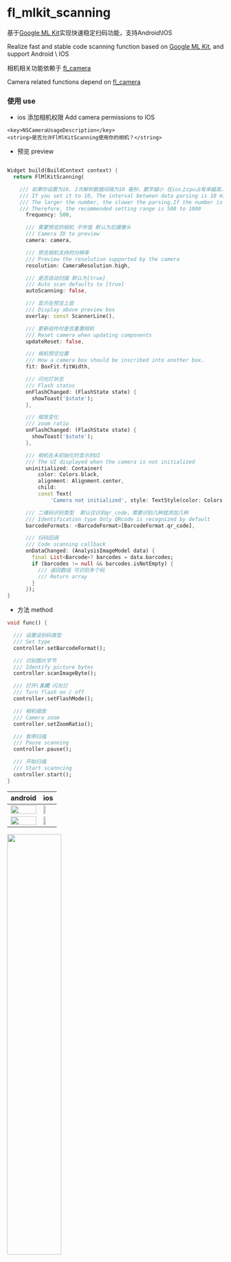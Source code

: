 # fl_mlkit_scanning

基于[Google ML Kit](https://developers.google.com/ml-kit/vision/barcode-scanning)实现快速稳定扫码功能，支持Android\IOS

Realize fast and stable code scanning function based
on [Google ML Kit](https://developers.google.com/ml-kit/vision/barcode-scanning), and support
Android \ IOS

相机相关功能依赖于 [fl_camera](https://pub.dev/packages/fl_camera)

Camera related functions depend on [fl_camera](https://pub.dev/packages/fl_camera)

### 使用 use

- ios 添加相机权限 Add camera permissions to IOS

```plist
<key>NSCameraUsageDescription</key>
<string>是否允许FlMlKitScanning使用你的相机？</string>
```

- 预览 preview

```dart

Widget build(BuildContext context) {
  return FlMlKitScanning(

    /// 如果你设置为10, 2次解析数据间隔为10 毫秒，数字越小 在ios上cpu占有率越高，数字越大，识别速度会变慢，建议设置500-100
    /// If you set it to 10, The interval between data parsing is 10 milliseconds
    /// The larger the number, the slower the parsing,If the number is too small, the CPU percentage will be too high on ios
    /// Therefore, the recommended setting range is 500 to 1000
      frequency: 500,

      /// 需要预览的相机 不传值 默认为后摄像头
      /// Camera ID to preview
      camera: camera,

      /// 预览相机支持的分辨率
      /// Preview the resolution supported by the camera
      resolution: CameraResolution.high,

      /// 是否自动扫描 默认为[true]
      /// Auto scan defaults to [true]
      autoScanning: false,

      /// 显示在预览上层
      /// Display above preview box
      overlay: const ScannerLine(),

      /// 更新组件时是否重置相机
      /// Reset camera when updating components
      updateReset: false,

      /// 相机预览位置
      /// How a camera box should be inscribed into another box.
      fit: BoxFit.fitWidth,

      /// 闪光灯状态
      /// Flash status
      onFlashChanged: (FlashState state) {
        showToast('$state');
      },

      /// 缩放变化
      /// zoom ratio
      onFlashChanged: (FlashState state) {
        showToast('$state');
      },

      /// 相机在未初始化时显示的UI
      /// The UI displayed when the camera is not initialized
      uninitialized: Container(
          color: Colors.black,
          alignment: Alignment.center,
          child:
          const Text(
              'Camera not initialized', style: TextStyle(color: Colors.white))),

      /// 二维码识别类型  默认仅识别qr_code，需要识别几种就添加几种
      /// Identification type Only QRcode is recognized by default
      barcodeFormats: <BarcodeFormat>[BarcodeFormat.qr_code],

      /// 扫码回调
      /// Code scanning callback
      onDataChanged: (AnalysisImageModel data) {
        final List<Barcode>? barcodes = data.barcodes;
        if (barcodes != null && barcodes.isNotEmpty) {
          /// 返回数组 可识别多个码
          /// Return array
        }
      });
}

```

- 方法 method

```dart
void func() {

  /// 设置设别码类型
  /// Set type
  controller.setBarcodeFormat();

  /// 识别图片字节
  /// Identify picture bytes
  controller.scanImageByte();

  /// 打开\关闭 闪光灯 
  /// Turn flash on / off
  controller.setFlashMode();

  /// 相机缩放
  /// Camera zoom
  controller.setZoomRatio();

  /// 暂停扫描
  /// Pause scanning
  controller.pause();

  /// 开始扫描
  /// Start scanncing
  controller.start();
}

```

| android | ios |
| --- | --- |
| <img src="https://raw.githubusercontent.com/Wayaer/fl_mlkit_scanning/main/example/assets/android_image.jpg" width="100%"/> |  <img src="https://raw.githubusercontent.com/Wayaer/fl_mlkit_scanning/main/example/assets/ios_image.png" width="48%"/> |
| <img src="https://raw.githubusercontent.com/Wayaer/fl_mlkit_scanning/main/example/assets/android_scan.jpg" width="100%"/> |  <img src="https://raw.githubusercontent.com/Wayaer/fl_mlkit_scanning/main/example/assets/ios_scan.png" width="48%"/> |

<img src="https://raw.githubusercontent.com/Wayaer/fl_mlkit_scanning/main/example/assets/test.png" width="50%"/>
